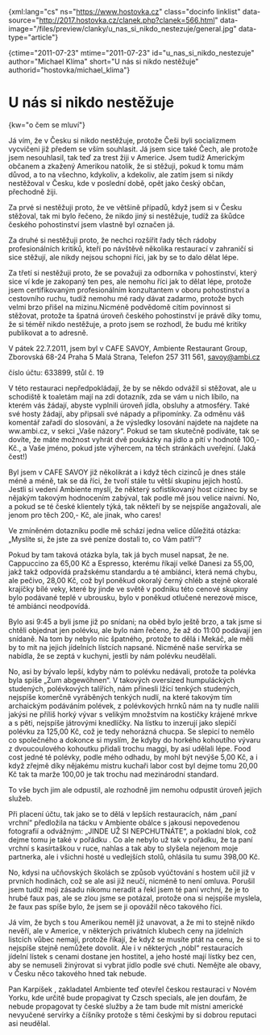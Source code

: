 
{xml:lang="cs" ns="https://www.hostovka.cz" class="docinfo linklist" data-source="http://2017.hostovka.cz/clanek.php?clanek=566.html" data-image="/files/preview/clanky/u\_nas\_si\_nikdo\_nestezuje/general.jpg" data-type="article"}

{ctime="2011-07-23" mtime="2011-07-23" id="u\_nas\_si\_nikdo\_nestezuje" author="Michael Klíma" short="U nás si nikdo nestěžuje" authorid="hostovka/michael_klima"}

# U nás si nikdo nestěžuje

<!-- generated attribute kw by user_udpatekw.sh on 2020-04-21, do not edit -->

{kw="o čem se mluví"}

Já vím, že v Česku si nikdo nestěžuje, protože Češi byli socializmem vycvičeni již předem se vším souhlasit. Já jsem sice také Čech, ale protože jsem nesouhlasil, tak teď za trest žiji v Americe. Jsem tudíž Americkým občanem a zkažený Amerikou natolik, že si stěžuji, pokud k tomu mám důvod, a to na všechno, kdykoliv, a kdekoliv, ale zatím jsem si nikdy nestěžoval v Česku, kde v poslední době, opět jako český občan, přechodně žiji.

Za prvé si nestěžuji proto, že ve většině případů, když jsem si v Česku stěžoval, tak mi bylo řečeno, že nikdo jiný si nestěžuje, tudíž za škůdce českého pohostinství jsem vlastně byl označen já.

Za druhé si nestěžuji proto, že nechci rozšířit řady těch rádoby profesionálních kritiků, kteří po návštěvě několika restaurací v zahraničí si sice stěžují, ale nikdy nejsou schopni říci, jak by se to dalo dělat lépe.

Za třetí si nestěžuji proto, že se považuji za odborníka v pohostinství, který sice ví kde je zakopaný ten pes, ale nemohu říci jak to dělat lépe, protože jsem certifikovaným profesionálním konzultantem v oboru pohostinství a cestovního ruchu, tudíž nemohu mé rady dávat zadarmo, protože bych velmi brzo přišel na mizinu.Nicméně podvědomě cítím povinnost si stěžovat, protože ta špatná úroveň českého pohostinství je právě díky tomu, že si téměř nikdo nestěžuje, a proto jsem se rozhodl, že budu mé kritiky publikovat a to adresně.

V pátek 22.7.2011, jsem byl v CAFE SAVOY, Ambiente Restaurant Group, Zborovská 68-24 Praha 5 Malá Strana, Telefon 257 311 561, savoy@ambi.cz

číslo účtu: 633899, stůl č. 19

V této restauraci nepředpokládají, že by se někdo odvážil si stěžovat, ale u schodiště k toaletám mají na zdi dotazník, zda se vám u nich líbilo, na kterém vás žádají, abyste vyplnili úroveň jídla, obsluhy a atmosféry. Také své hosty žádají, aby připsali své nápady a připomínky. Za odměnu váš komentář zařadí do slosování, a že výsledky losování najdete na najdete na ww.ambi.cz, v sekci „Vaše názory“. Pokud se tam skutečně podíváte, tak se dovíte, že máte možnost vyhrát dvě poukázky na jídlo a pití v hodnotě 100,- Kč., a Vaše jméno, pokud jste výhercem, na těch stránkách uveřejní. (Jaká čest!)

Byl jsem v CAFE SAVOY již několikrát a i když těch cizinců je dnes stále méně a méně, tak se dá říci, že tvoří stále tu větší skupinu jejich hostů. Jestli si vedení Ambiente myslí, že některý sofistikovaný host cizinec by se nějakým takovým hodnocením zabýval, tak podle mě jsou velice naivní. No, a pokud se té české klientely týká, tak někteří by se nejspíše angažovali, ale jenom pro těch 200,- Kč, ale jinak, who cares!

Ve zmíněném dotazníku podle mě schází jedna velice důležitá otázka: „Myslíte si, že jste za své peníze dostali to, co Vám patří“?

Pokud by tam taková otázka byla, tak já bych musel napsat, že ne. Cappuccino za 65,00 Kč a Espresso, kterému říkají velké Danesi za 55,00, jakž takž odpovídá pražskému standardu a té ambiánci, která nemá chybu, ale pečivo, 28,00 Kč, což byl poněkud okoralý černý chléb a stejně okoralé krajíčky bílé veky, které by jinde ve světě v podniku této cenové skupiny bylo podávané teplé v ubrousku, bylo v poněkud otlučené nerezové misce, té ambiánci neodpovídá.

Bylo asi 9:45 a byli jsme již po snídani; na oběd bylo ještě brzo, a tak jsme si chtěli objednat jen polévku, ale bylo nám řečeno, že až do 11:00 podávají jen snídaně. Na tom by nebylo nic špatného, protože to dělá i Mekáč, ale měli by to mít na jejich jídelních lístcích napsané. Nicméně naše servírka se nabídla, že se zeptá v kuchyni, jestli by nám polévku neudělali.

No, asi by bývalo lepší, kdyby nám to polévku nedávali, protože ta polévka byla spíše „Zum abgewöhnen“. V takových oversized humpuláckých studených, polévkových talířích, nám přinesli lžící tenkých studených, nejspíše komerčně vyráběných tenkých nudlí, na které takovým tím archaickým podáváním polévek, z polévkových hrnků nám na ty nudle nalili jakýsi ne příliš horký vývar s velikým množstvím na kostičky krájené mrkve a s pěti, nejspíše játrovými knedlíčky. Na lístku to inzerují jako slepičí polévku za 125,00 Kč, což je tedy nehorázná chucpa. Se slepicí to nemělo co společného a dokonce si myslím, že kdyby do horkého kohoutího vývaru z dvoucoulového kohoutku přidali trochu maggi, by asi udělali lépe. Food cost jedné té polévky, podle mého odhadu, by mohl být nevýše 5,00 Kč, a i když zřejmě díky nějakému mistru kuchaři labor cost byl dejme tomu 20,00 Kč tak ta marže 100,00 je tak trochu nad mezinárodní standard.

To vše bych jim ale odpustil, ale rozhodně jim nemohu odpustit úroveň jejich služeb.

Při placení účtu, tak jako se to dělá v lepších restauracích, nám „paní vrchní“ předložila na tácku v Ambiente obálce s jakousi nepovedenou fotografií a odvážným: „JINDE UŽ SI NEPCHUTNÁTE“, a pokladní blok, což dejme tomu je také v pořádku . Co ale nebylo už tak v pořádku, že ta paní vrchní s kasírtaškou v ruce, nahlas a tak aby to slyšela nejenom moje partnerka, ale i všichni hosté u vedlejších stolů, ohlásila tu sumu 398,00 Kč.

No, kdysi na učňovských školách se způsob vyúčtování s hostem učil již v prvních hodinách, což se ale asi již neučí, nicméně to není omluva. Porušil jsem tudíž moji zásadu nikomu neradit a řekl jsem té paní vrchní, že je to hrubé faux pas, ale se zlou jsme se potázal, protože ona si nejspíše myslela, že faux pas spíše bylo, že jsem se ji opovážil něco takového říci.

Já vím, že bych s tou Amerikou neměl již unavovat, a že mi to stejně nikdo nevěří, ale v Americe, v některých privátních klubech ceny na jídelních listcích vůbec nemají, protože říkají, že když se musíte ptát na cenu, že si to nejspíše stejně nemůžete dovolit. Ale i v některých „nóbl“ restauracích jídelní lístek s cenami dostane jen hostitel, a jeho hosté mají lístky bez cen, aby se nemuseli žinýrovat si vybrat jídlo podle své chuti. Nemějte ale obavy, v Česku něco takového hned tak nebude.

Pan Karpíšek , zakladatel Ambiente teď otevřel českou restauraci v Novém Yorku, kde určitě bude propagivat ty Czsch specials, ale jen doufám, že nebude propagovat ty české služby a že tam bude mít místní americké nevyučené servírky a číšníky protože s těmi českými by si dobrou reputaci asi neudělal.


